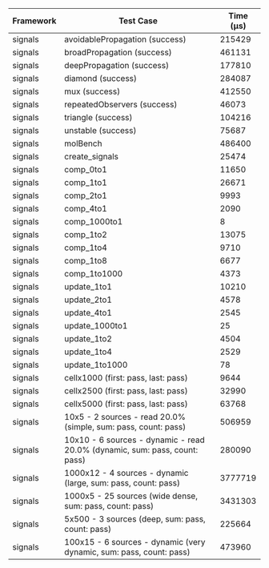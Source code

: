 | Framework | Test Case | Time (μs) |
| --- | --- | --- |
| signals | avoidablePropagation (success) | 215429 |
| signals | broadPropagation (success) | 461131 |
| signals | deepPropagation (success) | 177810 |
| signals | diamond (success) | 284087 |
| signals | mux (success) | 412550 |
| signals | repeatedObservers (success) | 46073 |
| signals | triangle (success) | 104216 |
| signals | unstable (success) | 75687 |
| signals | molBench | 486400 |
| signals | create_signals | 25474 |
| signals | comp_0to1 | 11650 |
| signals | comp_1to1 | 26671 |
| signals | comp_2to1 | 9993 |
| signals | comp_4to1 | 2090 |
| signals | comp_1000to1 | 8 |
| signals | comp_1to2 | 13075 |
| signals | comp_1to4 | 9710 |
| signals | comp_1to8 | 6677 |
| signals | comp_1to1000 | 4373 |
| signals | update_1to1 | 10210 |
| signals | update_2to1 | 4578 |
| signals | update_4to1 | 2545 |
| signals | update_1000to1 | 25 |
| signals | update_1to2 | 4504 |
| signals | update_1to4 | 2529 |
| signals | update_1to1000 | 78 |
| signals | cellx1000 (first: pass, last: pass) | 9644 |
| signals | cellx2500 (first: pass, last: pass) | 32990 |
| signals | cellx5000 (first: pass, last: pass) | 63768 |
| signals | 10x5 - 2 sources - read 20.0% (simple, sum: pass, count: pass) | 506959 |
| signals | 10x10 - 6 sources - dynamic - read 20.0% (dynamic, sum: pass, count: pass) | 280090 |
| signals | 1000x12 - 4 sources - dynamic (large, sum: pass, count: pass) | 3777719 |
| signals | 1000x5 - 25 sources (wide dense, sum: pass, count: pass) | 3431303 |
| signals | 5x500 - 3 sources (deep, sum: pass, count: pass) | 225664 |
| signals | 100x15 - 6 sources - dynamic (very dynamic, sum: pass, count: pass) | 473960 |

